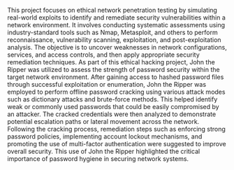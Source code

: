 This project focuses on ethical network penetration testing by simulating real-world exploits to identify and remediate security vulnerabilities within a network environment. 
It involves conducting systematic assessments using industry-standard tools such as Nmap, Metasploit, and others to perform reconnaissance, vulnerability scanning, exploitation, and post-exploitation analysis.
The objective is to uncover weaknesses in network configurations, services, and access controls, and then apply appropriate security remediation techniques.
As part of this ethical hacking project, John the Ripper was utilized to assess the strength of password security within the target network environment.
After gaining access to hashed password files through successful exploitation or enumeration, John the Ripper was employed to perform offline password cracking using various attack modes such as dictionary attacks and brute-force methods. This helped identify weak or commonly used passwords that could be easily compromised by an attacker.
 The cracked credentials were then analyzed to demonstrate potential escalation paths or lateral movement across the network.
 Following the cracking process, remediation steps such as enforcing strong password policies, implementing account lockout mechanisms, and promoting the use of multi-factor authentication were suggested to improve overall security.
 This use of John the Ripper highlighted the critical importance of password hygiene in securing network systems.
